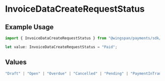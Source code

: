 # InvoiceDataCreateRequestStatus

## Example Usage

```typescript
import { InvoiceDataCreateRequestStatus } from "@wingspan/payments/sdk/models/shared";

let value: InvoiceDataCreateRequestStatus = "Paid";
```

## Values

```typescript
"Draft" | "Open" | "Overdue" | "Cancelled" | "Pending" | "PaymentInTransit" | "Paid"
```